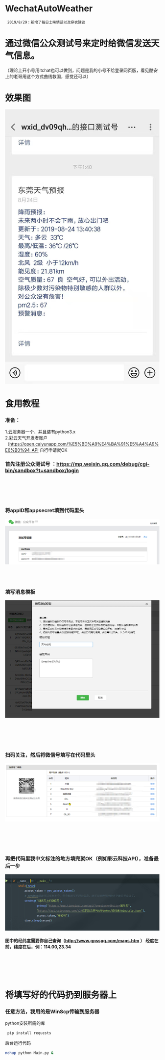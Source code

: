 # WechatAutoWeather
  ```bash 
   2019/8/29：新增了每日土味情话以及穿衣建议
  ``` 

# 通过微信公众测试号来定时给微信发送天气信息。
  （理论上开小号用itchat也可以做到，问题是我的小号不给登录网页版，看见酷安上的老哥用这个方式曲线救国，感觉还可以）
  <br>
# 效果图
![Image text](https://github.com/6yi/WechatAutoWeather/blob/master/Demoimg/1.jpg)

# 食用教程
  
### 准备：
  1.云服务器一个，并且装有python3.x
  <br>
  2.彩云天气开发者账户（https://open.caiyunapp.com/%E5%BD%A9%E4%BA%91%E5%A4%A9%E6%B0%94_API 自行申请就OK
  
### 首先注册公众测试号 ：https://mp.weixin.qq.com/debug/cgi-bin/sandbox?t=sandbox/login
  <br>
  <br>
  <br>
  <br>
  
### 将appID和appsecret填到代码里头
  ![Image text](https://github.com/6yi/WechatAutoWeather/blob/master/Demoimg/2.png)
  <br>
  <br>
  <br>
  <br>
  
  
### 填写消息模板
  ![Image text](https://github.com/6yi/WechatAutoWeather/blob/master/Demoimg/4.png)

  <br>
  <br>
  <br>
  <br>
  
###  扫码关注，然后将微信号填写在代码里头
  ![Image text](https://github.com/6yi/WechatAutoWeather/blob/master/Demoimg/3.png)
  
  <br>
  <br>
  <br>
  <br>
 
### 再把代码里我中文标注的地方填完就OK（例如彩云科技API），准备最后一步 
  ![Image text](https://github.com/6yi/WechatAutoWeather/blob/master/Demoimg/5.png)
  <br>
#### 图中的经纬度需要你自己查询（http://www.gpsspg.com/maps.htm ） 经度在前，纬度在后，例：114.00,23.34 
  <br>
  <br>
  <br>
  <br>  
 
# 将填写好的代码扔到服务器上
### 任意方法，我用的是WinScp传输到服务器
  
  python安装所需的库
  ```bash 
   pip install requests
  ```   
  
  后台运行代码
   ```bash 
   nohup python Main.py &
  ```   
  
